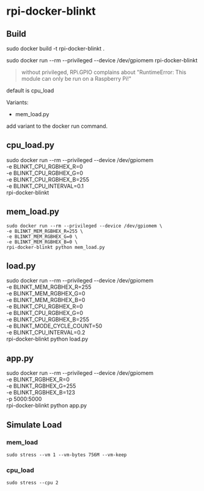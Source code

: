 # rpi-docker-blinkt

## Build

sudo docker build -t rpi-docker-blinkt .

sudo docker run --rm --privileged --device /dev/gpiomem rpi-docker-blinkt

> without privileged, RPi.GPIO complains about "RuntimeError: This module can only be run on a Raspberry Pi!"

default is cpu_load

Variants:
- mem_load.py

add variant to the docker run command.

## cpu_load.py

sudo docker run --rm --privileged --device /dev/gpiomem \
-e BLINKT_CPU_RGBHEX_R=0 \
-e BLINKT_CPU_RGBHEX_G=0 \
-e BLINKT_CPU_RGBHEX_B=255 \
-e BLINKT_CPU_INTERVAL=0.1 \
rpi-docker-blinkt

## mem_load.py

```
sudo docker run --rm --privileged --device /dev/gpiomem \
-e BLINKT_MEM_RGBHEX_R=255 \
-e BLINKT_MEM_RGBHEX_G=0 \
-e BLINKT_MEM_RGBHEX_B=0 \
rpi-docker-blinkt python mem_load.py
```

## load.py

sudo docker run --rm --privileged --device /dev/gpiomem \
-e BLINKT_MEM_RGBHEX_R=255 \
-e BLINKT_MEM_RGBHEX_G=0 \
-e BLINKT_MEM_RGBHEX_B=0 \
-e BLINKT_CPU_RGBHEX_R=0 \
-e BLINKT_CPU_RGBHEX_G=0 \
-e BLINKT_CPU_RGBHEX_B=255 \
-e BLINKT_MODE_CYCLE_COUNT=50 \
-e BLINKT_CPU_INTERVAL=0.2 \
rpi-docker-blinkt python load.py

## app.py

sudo docker run --rm --privileged --device /dev/gpiomem \
-e BLINKT_RGBHEX_R=0 \
-e BLINKT_RGBHEX_G=255 \
-e BLINKT_RGBHEX_B=123 \
-p 5000:5000 \
rpi-docker-blinkt python app.py

## Simulate Load

### mem_load

```
sudo stress --vm 1 --vm-bytes 756M --vm-keep
```

### cpu_load

```
sudo stress --cpu 2
```